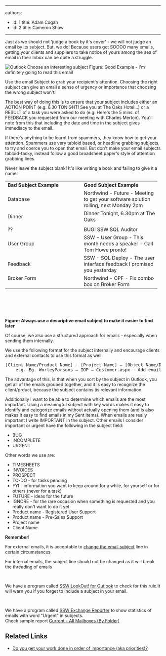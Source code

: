 

---
authors:
  - id: 1
    title: Adam Cogan
  - id: 2
    title: Cameron Shaw
---




<span class='intro'> Just as we should not 'judge a book by it's cover' - we will not judge an email by its subject. But, we do! Because users get SOOOO many emails, getting your clients and suppliers to take notice of yours among the sea of email in their Inbox can be quite a struggle.
 </span>

  <img src="/Communication/RulesToBetterEmail/PublishingImages/Outlook_ChooseAnInterestingSubject.gif" alt="Outlook Choose an interesting subject" class="ms-rteCustom-ImageArea" /> <span class="ms-rteCustom-FigureGood">Figure&#58;&#160;Good Example - I'm definitely going to read this email</span>
<p>Use the email Subject to grab your recipient's attention. Choosing the right subject can give an email a sense of urgency or importance that choosing the wrong subject won't!</p>
<p>The best way of doing this is to ensure that your subject includes either an ACTION POINT (e.g. 6.30 TONIGHT! See you at The Oaks Hotel...) or a RESULT of a task you were asked to do (e.g. Here's the 5 mins. of FEEDBACK you requested from our meeting with Charles Merton). You'll note from this that including the date and time in the subject gives immediacy to the email.</p>
<p>If there's anything to be learnt from spammers, they know how to get your attention. Spammers use very tabloid based, or headline grabbing subjects, to try and coerce you to open that email. But don't make your email subjects tabloid-tacky, instead follow a good broadsheet paper's style of attention grabbing lines. </p>
<p>Never leave the subject blank! It's like writing a book and failing to give it a name!</p>
<table class="clsSSWTable" style="width&#58;493px;height&#58;428px;">
    <tbody>
        <tr>
            <td width="50%"><strong>Bad Subject Example </strong></td>
            <td width="50%"><strong>Good Subject Example </strong></td>
        </tr>
        <tr>
            <td>Database </td>
            <td>Northwind - Future - Meeting to get your software solution rolling, next Monday 2pm </td>
        </tr>
        <tr>
            <td>Dinner </td>
            <td>Dinner Tonight, 6.30pm at The Oaks </td>
        </tr>
        <tr>
            <td> </td>
            <td> </td>
        </tr>
        <tr>
            <td>?? </td>
            <td>BUG! SSW SQL Auditor </td>
        </tr>
        <tr>
            <td>User Group </td>
            <td>SSW - User Group - This month needs a speaker - Call Tom Howe pronto! </td>
        </tr>
        <tr>
            <td>Feedback </td>
            <td>SSW - SQL Deploy - The user interface feedback I promised you yesterday </td>
        </tr>
        <tr>
            <td valign="top">Broker Form </td>
            <td valign="top">Northwind - CPF - Fix combo box on Broker Form </td>
        </tr>
    </tbody>
</table>
<p><strong>Figure&#58; Always use a descriptive email subject to make it easier to find later</strong></p>
<p>Of course, we also use a structured approach for emails - especially when sending them internally. </p>
<p>We use the following format for the subject internally and encourage clients and external contacts to use this format as well.</p>
<pre>[Client Name/Product Name] - [Project Name] – [Object Name/Description]<br>    e.g. Eg. WorleyParsons – IOP – Customer.aspx - Add email address validation</pre>
<p>The advantage of this, is that when you sort by the subject in Outlook, you get all of the emails grouped together, and it is easy to recognize the client/prduct, because the subject contains tis relevant information.</p>
<p>Additionally I want to be able to determine which emails are the most important. Using a meaningful subject with key words makes it easy to identify and categorize emails without actually opening them (and is also makes it easy to find emails in my Sent Items). When emails are really important I write IMPORTANT in the subject. Other emails I consider important or urgent have the following in the subject field&#58; </p>
<ul>
    <li>BUG </li>
    <li>INCOMPLETE </li>
    <li>URGENT </li>
</ul>
<p>Other words we use are&#58;</p>
<ul>
    <li>TIMESHEETS </li>
    <li>INVOICES </li>
    <li>PROSPECT </li>
    <li>TO-DO - for tasks pending </li>
    <li>FYI - information you want to keep around for a while, for yourself or for others (never for a task) </li>
    <li>FUTURE - ideas for the future </li>
    <li>IGNORE - for the rare occasion when something is requested and you really don't want to do it yet </li>
    <li>Product name - Registered User Support </li>
    <li>Product name - Pre-Sales Support </li>
    <li>Project name </li>
    <li>Client Name </li>
</ul>
<div class="ms-rteCustom-GreyBox">
<p><strong>Remember!</strong> </p>
<p>For external emails, it is acceptable to <a href="/Communication/RulesToBetterEmail/Pages/WhenToChangeEmailSubject.aspx" title="When to Change an Email Subject">change the email subject</a> line in certain circumstances.</p>
<p>For internal emails, the subject line should not be changed as it will break the threading of emails</p>
</div>
<br>
<p class="ms-rteCustom-YellowBorderBox">We have a program called <a href="http&#58;//www.ssw.com.au/ssw/LookOut/">SSW LookOut! for Outlook</a> to check for this rule.It will warn you if you forget to include a subject in your email.</p>
<br>
<p class="ms-rteCustom-YellowBorderBox">We have a program called <a href="http&#58;//www.ssw.com.au/ssw/ExchangeReporter/">SSW Exchange Reporter</a> to show statistics of emails with word &quot;Urgent&quot; in subjects.<br>
Check sample report <a href="http&#58;//www.ssw.com.au/ssw/exchangereporter/ReportSamples.aspx#CurrentFolder">Current - All Mailboxes (By Folder)</a></p>
<h2>Related Links</h2>
<ul>
<li><a href="/Management/Rules-to-Being-Software-Consultants-Working-in-a-Team/Pages/Do-you-get-your-work-done-in-order-of-importance.aspx">Do you get your work done in order of importance (aka priorities)?</a></li>
</ul>



